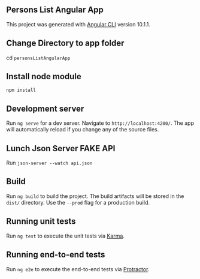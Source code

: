 ## Persons List Angular App

This project was generated with [Angular CLI](https://github.com/angular/angular-cli) version 10.1.1.

## Change Directory to app folder
cd `personsListAngularApp`

## Install node module
`npm install`

## Development server

Run `ng serve` for a dev server. Navigate to `http://localhost:4200/`. The app will automatically reload if you change any of the source files.

## Lunch Json Server FAKE API 
Run `json-server --watch api.json` 

## Build

Run `ng build` to build the project. The build artifacts will be stored in the `dist/` directory. Use the `--prod` flag for a production build.

## Running unit tests

Run `ng test` to execute the unit tests via [Karma](https://karma-runner.github.io).

## Running end-to-end tests

Run `ng e2e` to execute the end-to-end tests via [Protractor](http://www.protractortest.org/).


